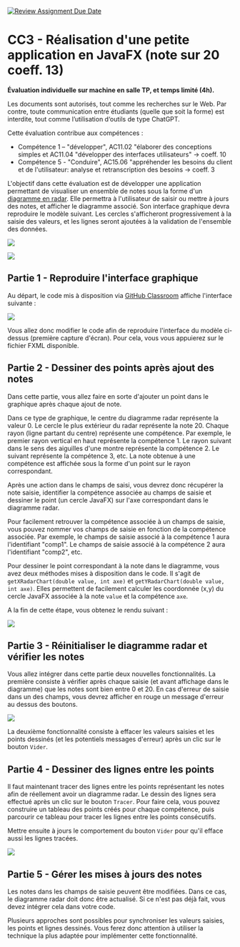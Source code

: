 [![Review Assignment Due Date](https://classroom.github.com/assets/deadline-readme-button-24ddc0f5d75046c5622901739e7c5dd533143b0c8e959d652212380cedb1ea36.svg)](https://classroom.github.com/a/Ni1mrRtP)
# CC3 - Réalisation d'une petite application en JavaFX  (note sur 20 coeff. 13)

**Évaluation individuelle sur machine en salle TP, et temps limité (4h).**  

Les documents sont autorisés, tout comme les recherches sur le Web. Par contre, toute communication entre étudiants (quelle que soit la forme) est interdite, tout comme l’utilisation d‘outils de type ChatGPT. 

Cette évaluation contribue aux compétences :

  - Compétence 1 – "développer", AC11.02 "élaborer des conceptions simples et AC11.04 "développer des interfaces utilisateurs" -> coeff. 10
  - Compétence 5 - "Conduire", AC15.06 "appréhender les besoins du client et de l'utilisateur: analyse et retranscription des besoins -> coeff. 3

L'objectif dans cette évaluation est de développer une application permettant de visualiser un ensemble de notes sous la forme d'un [diagramme en radar](https://www.lelivrescolaire.fr/page/7402608). Elle permettra à l'utilisateur de saisir ou mettre à jours des notes, et afficher le diagramme associé. Son interface graphique devra reproduire le modèle suivant. Les cercles s'afficheront progressivement à la saisie des valeurs, et les lignes seront ajoutées à la validation de l'ensemble des données.

![](img-cc3/resultat1.png)


![](img-cc3/4-resultat.png)

## Partie 1 - Reproduire l'interface graphique

Au départ, le code mis à disposition via [GitHub Classroom]() affiche l'interface suivante :

![](img-cc3/1-default.png)

Vous allez donc  modifier le code afin de reproduire l'interface du modèle ci-dessus (première capture d'écran). Pour cela, vous vous appuierez sur le fichier FXML disponible. 

## Partie 2 - Dessiner des points après ajout des notes

Dans cette partie, vous allez faire en sorte d'ajouter un point dans le graphique après chaque ajout de note.

Dans ce type de graphique, le centre du diagramme radar représente la valeur 0. Le cercle le plus extérieur du radar représente la note 20. Chaque rayon (ligne partant du centre) représente une compétence. Par exemple, le premier rayon vertical en haut représente la compétence 1. Le rayon suivant dans le sens des aiguilles d'une montre représente la compétence 2. Le suivant représente la compétence 3, etc. La note obtenue à une compétence est affichée sous la forme d'un point sur le rayon correspondant.

Après une action dans le champs de saisi, vous devrez donc récupérer la note saisie, identifier la compétence associée au champs de saisie et dessiner le point (un cercle JavaFX) sur l'axe correspondant dans le diagramme radar. 

Pour facilement retrouver la compétence associée à un champs de saisie, vous pouvez nommer vos champs de saisie en fonction de la compétence associée. Par exemple, le champs de saisie associé à la compétence 1  aura l'identifiant "comp1".  Le champs de saisie associé à la  compétence 2 aura l'identifiant "comp2", etc.

Pour dessiner le point correspondant à la note dans le diagramme, vous avez deux méthodes mises à disposition dans le code. Il s'agit de `getXRadarChart(double value, int axe)` et `getYRadarChart(double value, int axe)`. Elles permettent de facilement calculer les coordonnée (x,y) du cercle JavaFX associée à la note `value` et la compétence `axe`.

A la fin de cette étape, vous obtenez le rendu suivant :

![](img-cc3/2-resultat.png)

## Partie 3 - Réinitialiser le diagramme radar et vérifier les notes

Vous allez intégrer dans cette partie deux nouvelles fonctionnalités.  La première consiste à  vérifier après chaque saisie (et avant affichage dans le diagramme) que les notes sont bien entre 0 et 20. En cas d'erreur de saisie dans un des champs, vous devrez afficher en rouge un message d'erreur au dessus des boutons.

![](img-cc3/3-resultat1.png)

La deuxième fonctionnalité consiste à effacer les valeurs saisies et les points dessinés (et les potentiels messages d'erreur) après un clic sur le bouton `Vider`.


## Partie 4 - Dessiner des lignes entre les points

Il faut maintenant tracer des lignes entre les points représentant les notes afin de réellement avoir un diagramme radar. Le dessin des lignes sera effectué après un clic sur le bouton `Tracer`. Pour faire cela, vous pouvez construire un tableau des points créés pour chaque compétence, puis parcourir ce tableau pour tracer les lignes entre les points consécutifs. 

Mettre ensuite à jours le comportement du bouton `Vider` pour qu'il efface aussi les lignes tracées. 

![](img-cc3/4-resultat.png)

## Partie 5 - Gérer les mises à jours des notes

Les notes dans les champs de saisie peuvent être modifiées. Dans ce cas, le diagramme radar doit donc être actualisé.  Si ce n'est pas déjà fait, vous devez intégrer cela dans votre code.

 Plusieurs approches sont possibles pour synchroniser les valeurs saisies, les points et lignes dessinés. Vous ferez donc attention à utiliser la technique la plus adaptée pour implémenter cette fonctionnalité.

